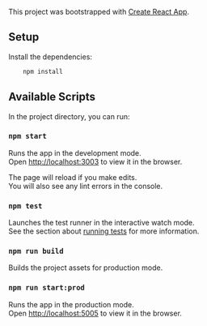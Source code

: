 This project was bootstrapped with [Create React App](https://github.com/facebook/create-react-app).

## Setup

Install the dependencies:

```sh
    npm install
```

## Available Scripts

In the project directory, you can run:

### `npm start`

Runs the app in the development mode.<br />
Open [http://localhost:3003](http://localhost:3003) to view it in the browser.

The page will reload if you make edits.<br />
You will also see any lint errors in the console.

### `npm test`

Launches the test runner in the interactive watch mode.<br />
See the section about [running tests](https://facebook.github.io/create-react-app/docs/running-tests) for more information.

### `npm run build`

Builds the project assets for production mode.

### `npm run start:prod`

Runs the app in the production mode.<br />
Open [http://localhost:5005](http://localhost:5005) to view it in the browser.

